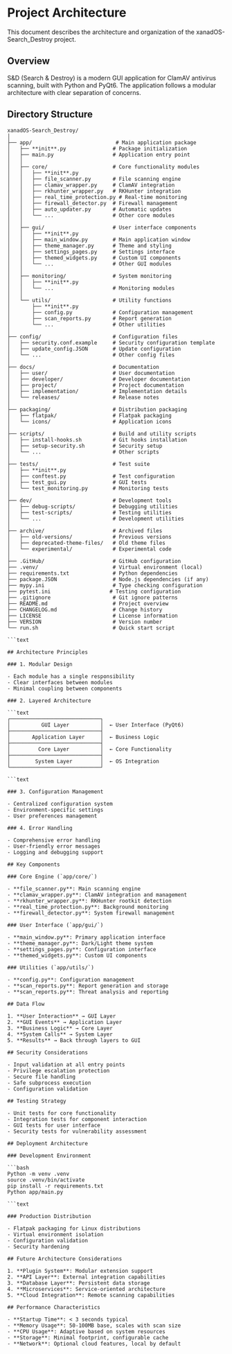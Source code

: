 # Project Architecture

This document describes the architecture and organization of the xanadOS-Search_Destroy project.

## Overview

S&D (Search & Destroy) is a modern GUI application for ClamAV antivirus scanning, built with Python
and PyQt6. The application follows a modular architecture with clear separation of concerns.

## Directory Structure

````text
xanadOS-Search_Destroy/
│
├── app/                           # Main application package
│   ├── **init**.py               # Package initialization
│   ├── main.py                   # Application entry point
│   │
│   ├── core/                     # Core functionality modules
│   │   ├── **init**.py
│   │   ├── file_scanner.py       # File scanning engine
│   │   ├── clamav_wrapper.py     # ClamAV integration
│   │   ├── rkhunter_wrapper.py   # RKHunter integration
│   │   ├── real_time_protection.py # Real-time monitoring
│   │   ├── firewall_detector.py  # Firewall management
│   │   ├── auto_updater.py       # Automatic updates
│   │   └── ...                   # Other core modules
│   │
│   ├── gui/                      # User interface components
│   │   ├── **init**.py
│   │   ├── main_window.py        # Main application window
│   │   ├── theme_manager.py      # Theme and styling
│   │   ├── settings_pages.py     # Settings interface
│   │   ├── themed_widgets.py     # Custom UI components
│   │   └── ...                   # Other GUI modules
│   │
│   ├── monitoring/               # System monitoring
│   │   ├── **init**.py
│   │   └── ...                   # Monitoring modules
│   │
│   └── utils/                    # Utility functions
│       ├── **init**.py
│       ├── config.py             # Configuration management
│       ├── scan_reports.py       # Report generation
│       └── ...                   # Other utilities
│
├── config/                       # Configuration files
│   ├── security.conf.example     # Security configuration template
│   ├── update_config.JSON        # Update configuration
│   └── ...                       # Other config files
│
├── docs/                         # Documentation
│   ├── user/                     # User documentation
│   ├── developer/                # Developer documentation
│   ├── project/                  # Project documentation
│   ├── implementation/           # Implementation details
│   └── releases/                 # Release notes
│
├── packaging/                    # Distribution packaging
│   ├── flatpak/                  # Flatpak packaging
│   └── icons/                    # Application icons
│
├── scripts/                      # Build and utility scripts
│   ├── install-hooks.sh          # Git hooks installation
│   ├── setup-security.sh         # Security setup
│   └── ...                       # Other scripts
│
├── tests/                        # Test suite
│   ├── **init**.py
│   ├── conftest.py               # Test configuration
│   ├── test_gui.py               # GUI tests
│   └── test_monitoring.py        # Monitoring tests
│
├── dev/                          # Development tools
│   ├── debug-scripts/            # Debugging utilities
│   ├── test-scripts/             # Testing utilities
│   └── ...                       # Development utilities
│
├── archive/                      # Archived files
│   ├── old-versions/             # Previous versions
│   ├── deprecated-theme-files/   # Old theme files
│   └── experimental/             # Experimental code
│
├── .GitHub/                      # GitHub configuration
├── .venv/                        # Virtual environment (local)
├── requirements.txt              # Python dependencies
├── package.JSON                  # Node.js dependencies (if any)
├── mypy.ini                      # Type checking configuration
├── pytest.ini                   # Testing configuration
├── .gitignore                    # Git ignore patterns
├── README.md                     # Project overview
├── CHANGELOG.md                  # Change history
├── LICENSE                       # License information
├── VERSION                       # Version number
└── run.sh                        # Quick start script

```text

## Architecture Principles

### 1. Modular Design

- Each module has a single responsibility
- Clear interfaces between modules
- Minimal coupling between components

### 2. Layered Architecture

```text
┌─────────────────────────────┐
│          GUI Layer          │  ← User Interface (PyQt6)
├─────────────────────────────┤
│       Application Layer     │  ← Business Logic
├─────────────────────────────┤
│         Core Layer          │  ← Core Functionality
├─────────────────────────────┤
│        System Layer         │  ← OS Integration
└─────────────────────────────┘

```text

### 3. Configuration Management

- Centralized configuration system
- Environment-specific settings
- User preferences management

### 4. Error Handling

- Comprehensive error handling
- User-friendly error messages
- Logging and debugging support

## Key Components

### Core Engine (`app/core/`)

- **file_scanner.py**: Main scanning engine
- **clamav_wrapper.py**: ClamAV integration and management
- **rkhunter_wrapper.py**: RKHunter rootkit detection
- **real_time_protection.py**: Background monitoring
- **firewall_detector.py**: System firewall management

### User Interface (`app/gui/`)

- **main_window.py**: Primary application interface
- **theme_manager.py**: Dark/Light theme system
- **settings_pages.py**: Configuration interface
- **themed_widgets.py**: Custom UI components

### Utilities (`app/utils/`)

- **config.py**: Configuration management
- **scan_reports.py**: Report generation and storage
- **scan_reports.py**: Threat analysis and reporting

## Data Flow

1. **User Interaction** → GUI Layer
2. **GUI Events** → Application Layer
3. **Business Logic** → Core Layer
4. **System Calls** → System Layer
5. **Results** → Back through layers to GUI

## Security Considerations

- Input validation at all entry points
- Privilege escalation protection
- Secure file handling
- Safe subprocess execution
- Configuration validation

## Testing Strategy

- Unit tests for core functionality
- Integration tests for component interaction
- GUI tests for user interface
- Security tests for vulnerability assessment

## Deployment Architecture

### Development Environment

```bash
Python -m venv .venv
source .venv/bin/activate
pip install -r requirements.txt
Python app/main.py

```text

### Production Distribution

- Flatpak packaging for Linux distributions
- Virtual environment isolation
- Configuration validation
- Security hardening

## Future Architecture Considerations

1. **Plugin System**: Modular extension support
2. **API Layer**: External integration capabilities
3. **Database Layer**: Persistent data storage
4. **Microservices**: Service-oriented architecture
5. **Cloud Integration**: Remote scanning capabilities

## Performance Characteristics

- **Startup Time**: < 3 seconds typical
- **Memory Usage**: 50-100MB base, scales with scan size
- **CPU Usage**: Adaptive based on system resources
- **Storage**: Minimal footprint, configurable cache
- **Network**: Optional cloud features, local by default
````
